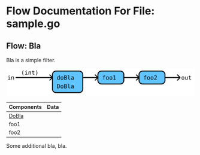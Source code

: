# Flow Documentation For File: sample.go

## Flow: Bla
Bla is a simple filter.

![Flow: Bla](./Bla.svg)

Components | Data
---------- | -----
[DoBla](./sample_addition.go.md#flow-dobla) | 
foo1 | 
foo2 | 

Some additional bla, bla.
